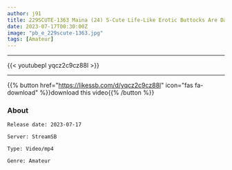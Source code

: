 ```yaml
---
author: j91
title: 229SCUTE-1363 Maina (24) S-Cute Life-Like Erotic Buttocks Are Dangerous H (Maina Miura)
date: 2023-07-17T00:30:00Z
image: "pb_e_229scute-1363.jpg"
tags: [Amateur]
---
```

___

{{< youtubepl yqcz2c9cz88l >}}
___

{{% button href="https://likessb.com/d/yqcz2c9cz88l" icon="fas fa-download" %}}download this video{{% /button %}}
### About

`Release date: 2023-07-17`

`Server: StreamSB`

`Type: Video/mp4`

`Genre:	Amateur`
